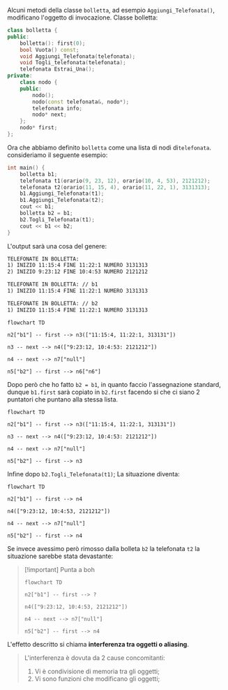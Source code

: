 Alcuni metodi della classe `bolletta`, ad esempio `Aggiungi_Telefonata()`, modificano l'oggetto di invocazione.
Classe bolletta:
```cpp title:bolletta.h
class bolletta {
public:
	bolletta(): first(0);
	bool Vuota() const;
	void Aggiungi_Telefonata(telefonata);
	void Togli_telefonata(telefonata);
	telefonata Estrai_Una();
private:
	class nodo {
	public:
		nodo();
		nodo(const telefonata&, nodo*);
		telefonata info;
		nodo* next;	
	};
	nodo* first;
};
```

Ora che abbiamo definito `bolletta` come una lista di nodi di`telefonata`.
consideriamo il seguente esempio:
```cpp warn:8
int main() {
	bolletta b1;
	telefonata t1(orario(9, 23, 12), orario(10, 4, 53), 2121212);
	telefonata t2(orario(11, 15, 4), orario(11, 22, 1), 3131313);
	b1.Aggiungi_Telefonata(t1);
	b1.Aggiungi_Telefonata(t2);
	cout << b1;
	bolletta b2 = b1;
	b2.Togli_Telefonata(t1);
	cout << b1 << b2;
}
```
L'output sarà una cosa del genere:
```txt
TELEFONATE IN BOLLETTA:
1) INIZIO 11:15:4 FINE 11:22:1 NUMERO 3131313
2) INIZIO 9:23:12 FINE 10:4:53 NUMERO 2121212

TELEFONATE IN BOLLETTA: // b1
1) INIZIO 11:15:4 FINE 11:22:1 NUMERO 3131313

TELEFONATE IN BOLLETTA: // b2
1) INIZIO 11:15:4 FINE 11:22:1 NUMERO 3131313
```


```mermaid
flowchart TD

n2["b1"] -- first --> n3(["11:15:4, 11:22:1, 313131"])

n3 -- next --> n4(["9:23:12, 10:4:53: 2121212"])

n4 -- next --> n7["null"]

n5["b2"] -- first --> n6["n6"]

```
Dopo però che ho fatto `b2 = b1`, in quanto faccio l'assegnazione standard, dunque `b1.first` sarà copiato in `b2.first` facendo si che ci siano 2 puntatori che puntano alla stessa lista.
```mermaid
flowchart TD

n2["b1"] -- first --> n3(["11:15:4, 11:22:1, 313131"])

n3 -- next --> n4(["9:23:12, 10:4:53: 2121212"])

n4 -- next --> n7["null"]

n5["b2"] -- first --> n3

```

Infine dopo `b2.Togli_Telefonata(t1)`;
La situazione diventa:

```mermaid
flowchart TD

n2["b1"] -- first --> n4

n4(["9:23:12, 10:4:53, 2121212"])

n4 -- next --> n7["null"]

n5["b2"] -- first --> n4

```

Se invece avessimo però rimosso dalla bolleta `b2` la telefonata `t2` la situazione sarebbe stata devastante:
>[!important] Punta a boh
>
>```mermaid
>flowchart TD
>
>n2["b1"] -- first --> ?
>
>n4(["9:23:12, 10:4:53, 2121212"])
>
>n4 -- next --> n7["null"]
>
>n5["b2"] -- first --> n4
>
>```

L'effetto descritto si chiama **interferenza tra oggetti o aliasing**.
>L'interferenza è dovuta da 2 cause concomitanti:
>1. Vi è condivisione di memoria tra gli oggetti;
>2. Vi sono funzioni che modificano gli oggetti;

